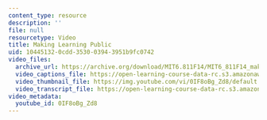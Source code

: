 ```yaml
---
content_type: resource
description: ''
file: null
resourcetype: Video
title: Making Learning Public
uid: 10445132-0cdd-3530-0394-3951b9fc0742
video_files:
  archive_url: https://archive.org/download/MIT6.811F14/MIT6_811F14_making_learning_public_300k.mp4
  video_captions_file: https://open-learning-course-data-rc.s3.amazonaws.com/6-811-principles-and-practice-of-assistive-technology-fall-2014/5378c778d9ff5902adf0010950c2bba0_0IF8oBg_Zd8.vtt
  video_thumbnail_file: https://img.youtube.com/vi/0IF8oBg_Zd8/default.jpg
  video_transcript_file: https://open-learning-course-data-rc.s3.amazonaws.com/6-811-principles-and-practice-of-assistive-technology-fall-2014/a044d079498e79b34160d00066ae73ca_0IF8oBg_Zd8.pdf
video_metadata:
  youtube_id: 0IF8oBg_Zd8
---
```

